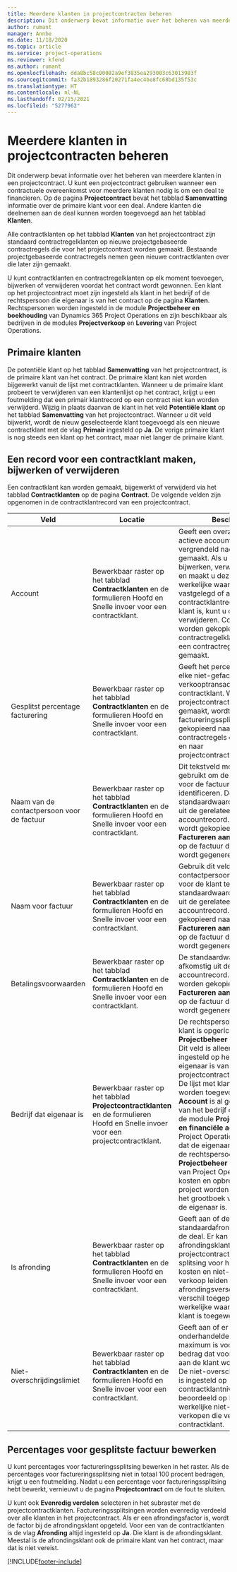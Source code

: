 ```yaml
---
title: Meerdere klanten in projectcontracten beheren
description: Dit onderwerp bevat informatie over het beheren van meerdere klanten in een projectcontract.
author: rumant
manager: Annbe
ms.date: 11/18/2020
ms.topic: article
ms.service: project-operations
ms.reviewer: kfend
ms.author: rumant
ms.openlocfilehash: dda8bc58c00082a9ef3835ea293003c63013983f
ms.sourcegitcommit: fa32b1893286f20271fa4ec4be8fc68bd135f53c
ms.translationtype: HT
ms.contentlocale: nl-NL
ms.lasthandoff: 02/15/2021
ms.locfileid: "5277962"
---
```

# <a name="manage-multiple-customers-on-project-contracts"></a>Meerdere klanten in projectcontracten beheren

Dit onderwerp bevat informatie over het beheren van meerdere klanten in een projectcontract. U kunt een projectcontract gebruiken wanneer een contractuele overeenkomst voor meerdere klanten nodig is om een deal te financieren. Op de pagina **Projectcontract** bevat het tabblad **Samenvatting** informatie over de primaire klant voor een deal. Andere klanten die deelnemen aan de deal kunnen worden toegevoegd aan het tabblad **Klanten**.

Alle contractklanten op het tabblad **Klanten** van het projectcontract zijn standaard contractregelklanten op nieuwe projectgebaseerde contractregels die voor het projectcontract worden gemaakt. Bestaande projectgebaseerde contractregels nemen geen nieuwe contractklanten over die later zijn gemaakt.

U kunt contractklanten en contractregelklanten op elk moment toevoegen, bijwerken of verwijderen voordat het contract wordt gewonnen. Een klant op het projectcontract moet zijn ingesteld als klant in het bedrijf of de rechtspersoon die eigenaar is van het contract op de pagina **Klanten**. Rechtspersonen worden ingesteld in de module **Projectbeheer en boekhouding** van Dynamics 365 Project Operations en zijn beschikbaar als bedrijven in de modules **Projectverkoop** en **Levering** van Project Operations.

## <a name="primary-customers"></a>Primaire klanten

De potentiële klant op het tabblad **Samenvatting** van het projectcontract, is de primaire klant van het contract. De primaire klant kan niet worden bijgewerkt vanuit de lijst met contractklanten. Wanneer u de primaire klant probeert te verwijderen van een klantenlijst op het contract, krijgt u een foutmelding dat een primair klantrecord op een contract niet kan worden verwijderd. Wijzig in plaats daarvan de klant in het veld **Potentiële klant** op het tabblad **Samenvatting** van het projectcontract. Wanneer u dit veld bijwerkt, wordt de nieuw geselecteerde klant toegevoegd als een nieuwe contractklant met de vlag **Primair** ingesteld op **Ja**. De vorige primaire klant is nog steeds een klant op het contract, maar niet langer de primaire klant.

## <a name="create-update-or-delete-a-contract-customer-record"></a>Een record voor een contractklant maken, bijwerken of verwijderen

Een contractklant kan worden gemaakt, bijgewerkt of verwijderd via het tabblad **Contractklanten** op de pagina **Contract**. De volgende velden zijn opgenomen in de contractklantrecord van een projectcontract.

| **Veld** | **Locatie** | **Beschrijving** | 
| --- | --- | --- | 
| Account | Bewerkbaar raster op het tabblad **Contractklanten** en de formulieren Hoofd en Snelle invoer voor een contractklant. | Geeft een overzicht van alle actieve accounts. Dit veld is vergrendeld nadat de record is gemaakt. Als u de record wilt bijwerken, verwijdert u de record en maakt u deze opnieuw. Als u werkelijke waarden hebt vastgelegd of als de contractklantrecord een primaire klant is, kunt u de record niet verwijderen. Contractklanten worden gekopieerd als contractregelklanten wanneer een contractregel wordt gemaakt. |
| Gesplitst percentage facturering | Bewerkbaar raster op het tabblad **Contractklanten** en de formulieren Hoofd en Snelle invoer voor een contractklant. | Geeft het percentage weer van elke niet-gefactureerde verkooptransactie voor de contractklant. Wanneer nieuwe projectcontractregels worden gemaakt, wordt het factureringssplitsingspercentage gekopieerd naar nieuwe contractregels die zijn gemaakt en naar projectcontractregelklanten. |
| Naam van de contactpersoon voor de factuur | Bewerkbaar raster op het tabblad **Contractklanten** en de formulieren Hoofd en Snelle invoer voor een contractklant. | Dit tekstveld moet worden gebruikt om de contactpersoon voor de factuur voor de klant te identificeren. De standaardwaarde is afkomstig uit de gerelateerde accountrecord. De contactnaam wordt gekopieerd naar **Factureren aan contractnaam** op de factuur die voor de klant wordt gegenereerd. |
| Naam voor factuur | Bewerkbaar raster op het tabblad **Contractklanten** en de formulieren Hoofd en Snelle invoer voor een contractklant. | Gebruik dit veld om de contactpersoon voor de factuur voor de klant te identificeren. De standaardwaarde is afkomstig uit de gerelateerde accountrecord. De naam wordt gekopieerd naar het veld **Factureren aan contractnaam** op de factuur die voor de klant wordt gegenereerd. |
| Betalingsvoorwaarden | Bewerkbaar raster op het tabblad **Contractklanten** en de formulieren Hoofd en Snelle invoer voor een contractklant. | De standaardwaarde is afkomstig uit de gerelateerde accountrecord. De voorwaarden worden gekopieerd naar **Factureren aan contractnaam** op de factuur die voor de klant wordt gegenereerd. |
| Bedrijf dat eigenaar is | Bewerkbaar raster op het tabblad **Projectcontractklanten** en de formulieren Hoofd en Snelle invoer voor een projectcontractklant. | De rechtspersoon waarin de klant is opgericht in de module **Projectbeheer en boekhouding**. Dit veld is alleen-lezen en is ingesteld op het bedrijf dat eigenaar is van het projectcontract.</br>De lijst met klanten die moeten worden toegevoegd in het veld **Account** is al gefilterd op de lijst van het bedrijf dat eigenaar is in de module **Projectmanagement en financiële administratie** van Project Operations. Het bedrijf dat de eigenaar is, is gelijk aan de rechtspersoon in de module **Projectbeheer en boekhouding** van Project Operations. Alle kosten en opbrengsten van het project worden verantwoord in het grootboek van het bedrijf dat de eigenaar is. |
| Is afronding | Bewerkbaar raster op het tabblad **Contractklanten** en de formulieren Hoofd en Snelle invoer voor een contractklant. | Geeft aan of de klant een standaardafrondingsklant is voor de deal. Er kan slechts één afrondingsklant op een projectcontract zijn. Wanneer splitsing voor hoeveelheid in kosten en niet-gefactureerde verkoop leiden tot een afrondingsverschil, wordt dat verschil toegepast op de werkelijke waarde die aan deze klant is toegewezen. |
| Niet-overschrijdingslimiet | Bewerkbaar raster op het tabblad **Contractklanten** en de formulieren Hoofd en Snelle invoer voor een contractklant. | Geeft aan of er een onderhandelde limiet of maximum is voor het totale bedrag dat voor deze opdracht aan de klant wordt gefactureerd. De niet-overschrijdingslimiet die is ingesteld op contractklantniveau, wordt beoordeeld op basis van werkelijke niet-gefactureerde verkopen die verwijzen naar de contractklant. |

## <a name="edit-billing-split-percentages"></a>Percentages voor gesplitste factuur bewerken

U kunt percentages voor factureringssplitsing bewerken in het raster. Als de percentages voor factureringssplitsing niet in totaal 100 procent bedragen, krijgt u een foutmelding. Nadat u een percentage voor factureringssplitsing hebt bewerkt, vernieuwt u de pagina **Projectcontract** om de fout te sluiten.

U kunt ook **Evenredig verdelen** selecteren in het subraster met de projectcontractklanten. Factureringssplitsingen worden evenredig verdeeld over alle klanten in het projectcontract. Als er een afrondingsfactor is, wordt de factor bij de afrondingsklant opgeteld. Voor een van de contractklanten is de vlag **Afronding** altijd ingesteld op **Ja**. Die klant is de afrondingsklant. Meestal is de afrondingsklant ook de primaire klant van het contract, maar dat is niet vereist.


[!INCLUDE[footer-include](../includes/footer-banner.md)]
